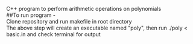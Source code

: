 C++ program to perform arithmetic operations on polynomials<br />
 ##To run program -<br />
 Clone repository and run makefile in root directory<br />
 The above step will create an executable named "poly", then run ./poly < basic.in and check terminal for output
